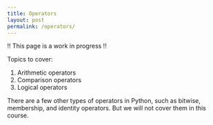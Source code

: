 ```yaml
---
title: Operators
layout: post
permalink: /operators/
---
```


!! This page is a work in progress !!

Topics to cover:
1. Arithmetic operators
2. Comparison operators
3. Logical operators

There are a few other types of operators in Python, such as bitwise, membership, and identity operators.
But we will not cover them in this course.

